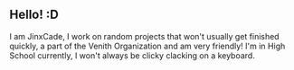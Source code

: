 ## Hello! :D
I am JinxCade, I work on random projects that won't usually get finished quickly, a part of the Venith Organization and am very friendly!
I'm in High School currently, I won't always be clicky clacking on a keyboard.
